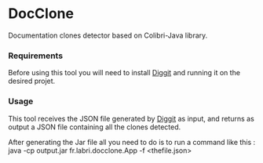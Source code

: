 # DocClone
Documentation clones detector based on Colibri-Java library.

### Requirements
Before using this tool you will need to install [Diggit](https://github.com/jrfaller/diggit)
and running it on the desired projet.

### Usage
This tool receives the JSON file generated by [Diggit](https://github.com/jrfaller/diggit) as input,
and returns as output a JSON file containing all the clones detected.

After generating the Jar file all you need to do is to run a command like this :
    java -cp output.jar fr.labri.docclone.App -f <thefile.json>